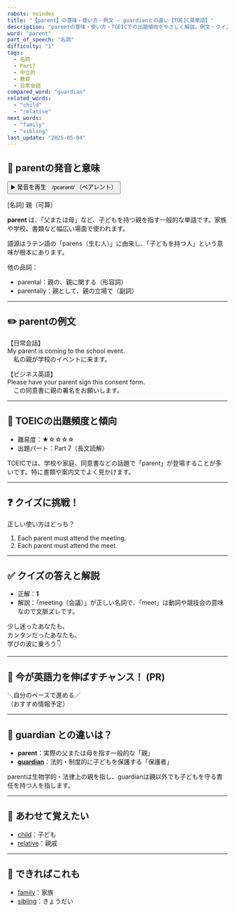 ```yaml
---
robots: noindex
title: "【parent】の意味・使い方・例文 ― guardianとの違い【TOEIC英単語】"
description: "parentの意味・使い方・TOEICでの出題傾向をやさしく解説。例文・クイズ付きでguardianとの違いもわかりやすく学べます。"
word: "parent"
part_of_speech: "名詞"
difficulty: "1"
tags:
  - 名詞
  - Part7
  - 中立的
  - 教育
  - 日常会話
compared_word: "guardian"
related_words:
  - "child"
  - "relative"
next_words:
  - "family"
  - "sibling"
last_update: "2025-05-04"
---
```


## 🔰 parentの発音と意味

<button class="play-audio" onclick="playTTS('parent')">
  <span class="play-audio-main">
    ▶️ 発音を再生　/pɛərənt/
  </span>
  <span class="play-audio-sub">
    （ペアレント）
  </span>
</button>

[名詞] 親（可算）

**parent** は、「父または母」など、子どもを持つ親を指す一般的な単語です。家族や学校、書類など幅広い場面で使われます。

語源はラテン語の「parens（生む人）」に由来し、「子どもを持つ人」という意味が根本にあります。

他の品詞：  
- parental：親の、親に関する（形容詞）
- parentally：親として、親の立場で（副詞）

---

## ✏️ parentの例文

【日常会話】  
My parent is coming to the school event.  
　私の親が学校のイベントに来ます。

【ビジネス英語】  
Please have your parent sign this consent form.  
　この同意書に親の署名をお願いします。

---

## 🎯 TOEICの出題頻度と傾向

- 難易度：★☆☆☆☆
- 出題パート：Part 7（長文読解）

TOEICでは、学校や家庭、同意書などの話題で「parent」が登場することが多いです。特に書類や案内文でよく見かけます。

---

## ❓ クイズに挑戦！

正しい使い方はどっち？

1. Each parent must attend the meeting.  
2. Each parent must attend the meet.

---

## ✅ クイズの答えと解説

- 正解：**1**
- 解説：「meeting（会議）」が正しい名詞で、「meet」は動詞や競技会の意味なので文脈ズレです。

少し迷ったあなたも、  
カンタンだったあなたも、  
学びの波に乗ろう👇️

---

## 🚀 今が英語力を伸ばすチャンス！ (PR)

<div class="info-center">
＼自分のペースで進める／<br>  
（おすすめ情報予定）
</div>

---

## 🤔  guardian との違いは？

- **parent**：実際の父または母を指す一般的な「親」
- **[guardian](/word/guardian)**：法的・制度的に子どもを保護する「保護者」

parentは生物学的・法律上の親を指し、guardianは親以外でも子どもを守る責任を持つ人を指します。

---

## 🧩 あわせて覚えたい

- [child](/word/child)：子ども
- [relative](/word/relative)：親戚

---

## 📖 できればこれも

- [family](/word/family)：家族
- [sibling](/word/sibling)：きょうだい

<!-- cvid: aid01_bid43 -->
